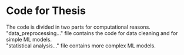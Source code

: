 # Code for Thesis 
The code is divided in two parts for computational reasons. <br />
"data_preprocessing..." file contains the code for data cleaning and for simple ML models. <br />
"statistical analysis..." file contains more complex ML models. 
